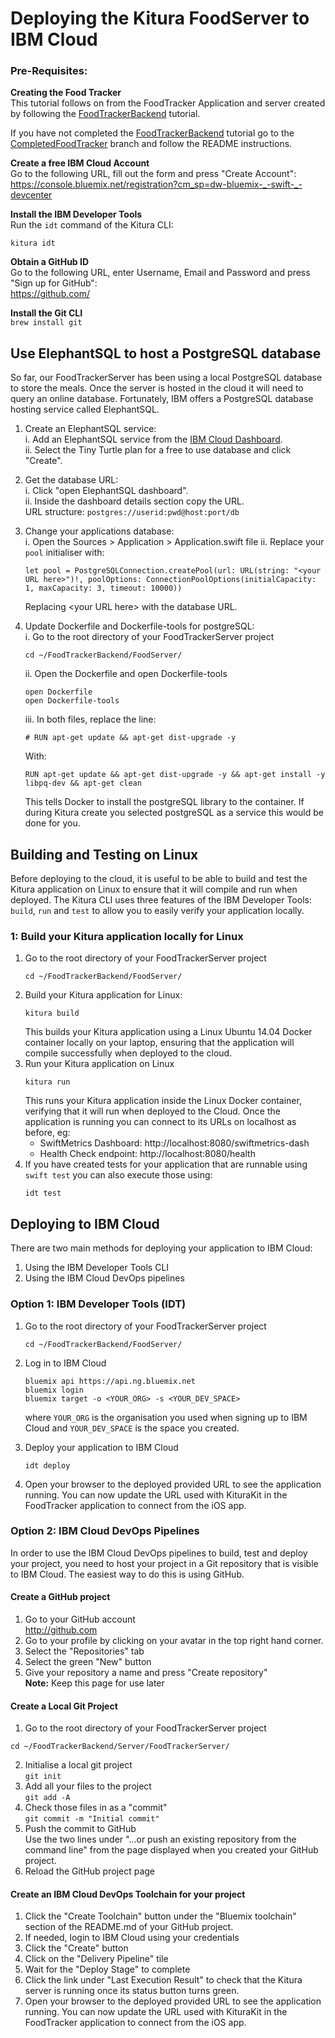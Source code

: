 # Deploying the Kitura FoodServer to IBM Cloud

### Pre-Requisites:

**Creating the Food Tracker**  
This tutorial follows on from the FoodTracker Application and server created by following the [FoodTrackerBackend](https://github.com/IBM/FoodTrackerBackend) tutorial.

If you have not completed the [FoodTrackerBackend](https://github.com/IBM/FoodTrackerBackend) tutorial go to the [CompletedFoodTracker](https://github.com/IBM/FoodTrackerBackend/tree/CompletedFoodTracker) branch and follow the README instructions.

**Create a free IBM Cloud Account**  
Go to the following URL, fill out the form and press "Create Account":  
https://console.bluemix.net/registration?cm_sp=dw-bluemix-_-swift-_-devcenter

**Install the IBM Developer Tools**  
Run the `idt` command of the Kitura CLI:
```
kitura idt
```

**Obtain a GitHub ID**  
Go to the following URL, enter Username, Email and Password and press "Sign up for GitHub":  
https://github.com/

**Install the Git CLI**  
`brew install git`  

## Use ElephantSQL to host a PostgreSQL database
So far, our FoodTrackerServer has been using a local PostgreSQL database to store the meals. Once the server is hosted in the cloud it will need to query an online database. Fortunately, IBM offers a PostgreSQL database hosting service called ElephantSQL.

1. Create an ElephantSQL service:  
    i. Add an ElephantSQL service from the [IBM Cloud Dashboard](https://console.bluemix.net/catalog/services/elephantsql).  
    ii. Select the Tiny Turtle plan for a free to use database and click "Create".
2. Get the database URL:  
    i. Click "open ElephantSQL dashboard".  
    ii. Inside the dashboard details section copy the URL.  
    URL structure: `postgres://userid:pwd@host:port/db`

3. Change your applications database:  
    i. Open the Sources > Application > Application.swift file
    ii. Replace your `pool` initialiser with:
    ```
    let pool = PostgreSQLConnection.createPool(url: URL(string: "<your URL here>")!, poolOptions: ConnectionPoolOptions(initialCapacity: 1, maxCapacity: 3, timeout: 10000))
    ```
    Replacing &lt;your URL here&gt; with the database URL.
4. Update Dockerfile and Dockerfile-tools for postgreSQL:  
    i. Go to the root directory of your FoodTrackerServer project
    ```
    cd ~/FoodTrackerBackend/FoodServer/
    ```
    ii. Open the Dockerfile and open Dockerfile-tools
    ```
    open Dockerfile
    open Dockerfile-tools
    ```
    iii. In both files, replace the line:
    ```
    # RUN apt-get update && apt-get dist-upgrade -y
    ```
    With:
    ```
    RUN apt-get update && apt-get dist-upgrade -y && apt-get install -y libpq-dev && apt-get clean
    ```
    This tells Docker to install the postgreSQL library to the container. If during Kitura create you selected postgreSQL as a service this would be done for you.


## Building and Testing on Linux
Before deploying to the cloud, it is useful to be able to build and test the Kitura application on Linux to ensure that it will compile and run when deployed. The Kitura CLI uses three features of the IBM Developer Tools: `build`, `run` and `test` to allow you to easily verify your application locally.

### 1: Build your Kitura application locally for Linux
1. Go to the root directory of your FoodTrackerServer project  
   ```
   cd ~/FoodTrackerBackend/FoodServer/
   ```
2. Build your Kitura application for Linux:
   ```
   kitura build  
   ```
   This builds your Kitura application using a Linux Ubuntu 14.04 Docker container locally on your laptop, ensuring that the application will compile successfully when deployed to the cloud.
3. Run your Kitura application on Linux
   ```
   kitura run
   ```
   This runs your Kitura application inside the Linux Docker container, verifying that it will run when deployed to the Cloud. Once the application is running you can connect to its URLs on localhost as before, eg:
      * SwiftMetrics Dashboard: http://localhost:8080/swiftmetrics-dash
      * Health Check endpoint:  http://localhost:8080/health
4. If you have created tests for your application that are runnable using `swift test` you can also execute those using:
   ```
   idt test
   ```

## Deploying to IBM Cloud
There are two main methods for deploying your application to IBM Cloud:  
1. Using the IBM Developer Tools CLI  
2. Using the IBM Cloud DevOps pipelines  



### Option 1: IBM Developer Tools (IDT)
1. Go to the root directory of your FoodTrackerServer project  
   ```
   cd ~/FoodTrackerBackend/FoodServer/
   ```

2. Log in to IBM Cloud  
   ```  
   bluemix api https://api.ng.bluemix.net
   bluemix login
   bluemix target -o <YOUR_ORG> -s <YOUR_DEV_SPACE>
   ```
   where `YOUR_ORG` is the organisation you used when signing up to IBM Cloud and `YOUR_DEV_SPACE` is the space you created.

5. Deploy your application to IBM Cloud
   ```
   idt deploy
   ```
6. Open your browser to the deployed provided URL to see the application running. You can now update the URL used with KituraKit in the FoodTracker application to connect from the iOS app.

### Option 2: IBM Cloud DevOps Pipelines

In order to use the IBM Cloud DevOps pipelines to build, test and deploy your project, you need to host your project in a Git repository that is visible to IBM Cloud. The easiest way to do this is using GitHub.

#### Create a GitHub project
1. Go to your GitHub account  
   http://github.com
2. Go to your profile by clicking on your avatar in the top right hand corner.
3. Select the "Repositories" tab
4. Select the green "New" button
5. Give your repository a name and press "Create repository"  
**Note:** Keep this page for use later


#### Create a Local Git Project
1. Go to the root directory of your FoodTrackerServer project

```
cd ~/FoodTrackerBackend/Server/FoodTrackerServer/
```
2. Initialise a local git project  
`git init`
3. Add all your files to the project  
`git add -A`
4. Check those files in as a "commit"  
`git commit -m "Initial commit"`
6. Push the commit to GitHub  
Use the two lines under "…or push an existing repository from the command line" from the page displayed when you created your GitHub project.
7. Reload the GitHub project page

#### Create an IBM Cloud DevOps Toolchain for your project

1. Click the "Create Toolchain" button under the "Bluemix toolchain" section of the README.md of your GitHub project.
2. If needed, login to IBM Cloud using your credentials
3. Click the "Create" button
4. Click on the "Delivery Pipeline" tile
5. Wait for the "Deploy Stage" to complete
6. Click the link under "Last Execution Result" to check that the Kitura server is running once its status button turns green.
7. Open your browser to the deployed provided URL to see the application running. You can now update the URL used with KituraKit in the FoodTracker application to connect from the iOS app.
